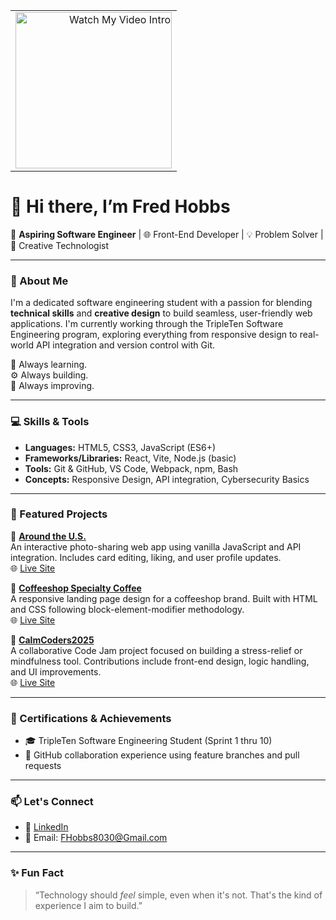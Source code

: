 <table>
  <tr>
    <td align="right">
      <a href="https://youtu.be/abc123XYZ" target="_blank">
        <img src="https://img.youtube.com/vi/abc123XYZ/hqdefault.jpg" alt="Watch My Video Intro" width="250"/>
      </a>
    </td>
  </tr>
</table>

# 👋 Hi there, I’m Fred Hobbs

🎯 **Aspiring Software Engineer** | 🌐 Front-End Developer | 💡 Problem Solver | 🎨 Creative Technologist

---

### 🔧 About Me

I'm a dedicated software engineering student with a passion for blending **technical skills** and **creative design** to build seamless, user-friendly web applications. I'm currently working through the TripleTen Software Engineering program, exploring everything from responsive design to real-world API integration and version control with Git.

🧠 Always learning.  
⚙️ Always building.  
🌟 Always improving.

---

### 💻 Skills & Tools

- **Languages:** HTML5, CSS3, JavaScript (ES6+)
- **Frameworks/Libraries:** React, Vite, Node.js (basic)
- **Tools:** Git & GitHub, VS Code, Webpack, npm, Bash
- **Concepts:** Responsive Design, API integration, Cybersecurity Basics

---

### 📁 Featured Projects

🔹 **[Around the U.S.](https://github.com/FHobbs8030/se_project_aroundtheus)**  
An interactive photo-sharing web app using vanilla JavaScript and API integration. Includes card editing, liking, and user profile updates.  
🌐 [Live Site](https://fhobbs8030.github.io/se_project_aroundtheus/)

🔹 **[Coffeeshop Specialty Coffee](https://github.com/FHobbs8030/se_project_coffeeshop)**  
A responsive landing page design for a coffeeshop brand. Built with HTML and CSS following block-element-modifier methodology.  
🌐 [Live Site](https://fhobbs8030.github.io/se_project_coffeeshop/)

🔹 **[CalmCoders2025](https://tylub001.github.io/CalmCoders2025/)**  
A collaborative Code Jam project focused on building a stress-relief or mindfulness tool. Contributions include front-end design, logic handling, and UI improvements.  
🌐 [Live Site](https://tylub001.github.io/CalmCoders2025/)

---

### 📜 Certifications & Achievements

- 🎓 TripleTen Software Engineering Student (Sprint 1 thru 10)
- 💼 GitHub collaboration experience using feature branches and pull requests

---

### 📫 Let's Connect

- 🔗 [LinkedIn](https://www.linkedin.com/in/fred-hobbs-70aa9417a/)
- 💌 Email: FHobbs8030@Gmail.com

---

### ✨ Fun Fact

> “Technology should *feel* simple, even when it's not. That's the kind of experience I aim to build.”

